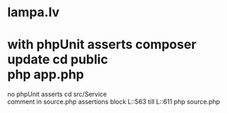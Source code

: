 lampa.lv
=====
with phpUnit asserts
composer update
cd public  
php app.php  
======  
no phpUnit asserts
cd src/Service  
comment in source.php assertions block L::563 till L::611
php source.php
